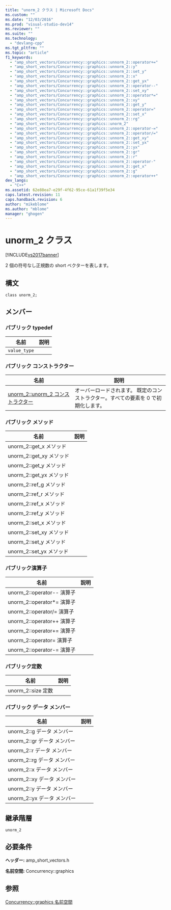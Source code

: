```yaml
---
title: "unorm_2 クラス | Microsoft Docs"
ms.custom: ""
ms.date: "12/03/2016"
ms.prod: "visual-studio-dev14"
ms.reviewer: ""
ms.suite: ""
ms.technology: 
  - "devlang-cpp"
ms.tgt_pltfrm: ""
ms.topic: "article"
f1_keywords: 
  - "amp_short_vectors/Concurrency::graphics::unnorm_2::operator+="
  - "amp_short_vectors/Concurrency::graphics::unnorm_2::y"
  - "amp_short_vectors/Concurrency::graphics::unnorm_2::set_y"
  - "amp_short_vectors/Concurrency::graphics::unnorm_2::x"
  - "amp_short_vectors/Concurrency::graphics::unnorm_2::get_yx"
  - "amp_short_vectors/Concurrency::graphics::unnorm_2::operator--"
  - "amp_short_vectors/Concurrency::graphics::unnorm_2::set_xy"
  - "amp_short_vectors/Concurrency::graphics::unnorm_2::operator*="
  - "amp_short_vectors/Concurrency::graphics::unnorm_2::xy"
  - "amp_short_vectors/Concurrency::graphics::unnorm_2::get_y"
  - "amp_short_vectors/Concurrency::graphics::unnorm_2::operator="
  - "amp_short_vectors/Concurrency::graphics::unnorm_2::set_x"
  - "amp_short_vectors/Concurrency::graphics::unnorm_2::rg"
  - "amp_short_vectors/Concurrency::graphics::unorm_2"
  - "amp_short_vectors/Concurrency::graphics::unnorm_2::operator-="
  - "amp_short_vectors/Concurrency::graphics::unnorm_2::operator/="
  - "amp_short_vectors/Concurrency::graphics::unnorm_2::get_xy"
  - "amp_short_vectors/Concurrency::graphics::unnorm_2::set_yx"
  - "amp_short_vectors/Concurrency::graphics::unnorm_2::yx"
  - "amp_short_vectors/Concurrency::graphics::unnorm_2::gr"
  - "amp_short_vectors/Concurrency::graphics::unnorm_2::r"
  - "amp_short_vectors/Concurrency::graphics::unnorm_2::operator-"
  - "amp_short_vectors/Concurrency::graphics::unnorm_2::get_x"
  - "amp_short_vectors/Concurrency::graphics::unnorm_2::g"
  - "amp_short_vectors/Concurrency::graphics::unnorm_2::operator++"
dev_langs: 
  - "C++"
ms.assetid: 62e88ea7-e29f-4f62-95ce-61a1f39f5e34
caps.latest.revision: 11
caps.handback.revision: 6
author: "mikeblome"
ms.author: "mblome"
manager: "ghogen"
---
```

# unorm_2 クラス
[!INCLUDE[vs2017banner](../../../assembler/inline/includes/vs2017banner.md)]

2 個の符号なし正規数の short ベクターを表します。  
  
## 構文  
  
```  
class unorm_2;  
```  
  
## メンバー  
  
### パブリック typedef  
  
|名前|説明|  
|--------|--------|  
|`value_type`||  
  
### パブリック コンストラクター  
  
|名前|説明|  
|--------|--------|  
|[unorm\_2::unorm\_2 コンストラクター](../Topic/unorm_2::unorm_2%20Constructor.md)|オーバーロードされます。  既定のコンストラクター。すべての要素を 0 で初期化します。|  
  
### パブリック メソッド  
  
|名前|説明|  
|--------|--------|  
|unorm\_2::get\_x メソッド||  
|unorm\_2::get\_xy メソッド||  
|unorm\_2::get\_y メソッド||  
|unorm\_2::get\_yx メソッド||  
|unorm\_2::ref\_g メソッド||  
|unorm\_2::ref\_r メソッド||  
|unorm\_2::ref\_x メソッド||  
|unorm\_2::ref\_y メソッド||  
|unorm\_2::set\_x メソッド||  
|unorm\_2::set\_xy メソッド||  
|unorm\_2::set\_y メソッド||  
|unorm\_2::set\_yx メソッド||  
  
### パブリック演算子  
  
|名前|説明|  
|--------|--------|  
|unorm\_2::operator\-\- 演算子||  
|unorm\_2::operator\*\= 演算子||  
|unorm\_2::operator\/\= 演算子||  
|unorm\_2::operator\+\+ 演算子||  
|unorm\_2::operator\+\= 演算子||  
|unorm\_2::operator\= 演算子||  
|unorm\_2::operator\-\= 演算子||  
  
### パブリック定数  
  
|名前|説明|  
|--------|--------|  
|unorm\_2::size 定数||  
  
### パブリック データ メンバー  
  
|名前|説明|  
|--------|--------|  
|unorm\_2::g データ メンバー||  
|unorm\_2::gr データ メンバー||  
|unorm\_2::r データ メンバー||  
|unorm\_2::rg データ メンバー||  
|unorm\_2::x データ メンバー||  
|unorm\_2::xy データ メンバー||  
|unorm\_2::y データ メンバー||  
|unorm\_2::yx データ メンバー||  
  
## 継承階層  
 `unorm_2`  
  
## 必要条件  
 **ヘッダー:** amp\_short\_vectors.h  
  
 **名前空間:** Concurrency::graphics  
  
## 参照  
 [Concurrency::graphics 名前空間](../../../parallel/amp/reference/concurrency-graphics-namespace.md)